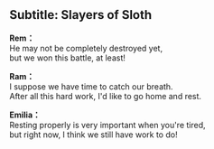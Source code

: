 # 

  
## Subtitle: Slayers of Sloth
  
**Rem：**  
He may not be completely destroyed yet,  
but we won this battle, at least!  
  
**Ram：**  
I suppose we have time to catch our breath.  
After all this hard work, I'd like to go home and rest.  
  
**Emilia：**  
Resting properly is very important when you're tired,  
but right now, I think we still have work to do!  
